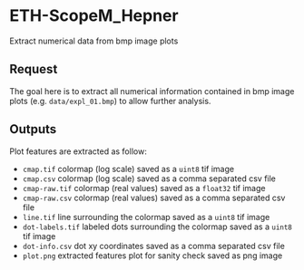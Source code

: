 # ETH-ScopeM_Hepner
Extract numerical data from bmp image plots 

## Request
The goal here is to extract all numerical information contained in bmp image plots (e.g. `data/expl_01.bmp`) to allow further analysis. 

## Outputs
Plot features are extracted as follow:
- `cmap.tif` colormap (log scale) saved as a `uint8` tif image 
- `cmap.csv` colormap (log scale) saved as a comma separated csv file 
- `cmap-raw.tif` colormap (real values) saved as a `float32` tif image 
- `cmap-raw.csv` colormap (real values) saved as a comma separated csv file 
- `line.tif` line surrounding the colormap saved as a `uint8` tif image
- `dot-labels.tif` labeled dots surrounding the colormap saved as a `uint8` tif image
- `dot-info.csv` dot xy coordinates saved as a comma separated csv file 
- `plot.png` extracted features plot for sanity check saved as png image


